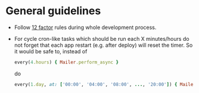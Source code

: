 # General guidelines

* Follow [12 factor](http://12factor.net/) rules during whole development process.

* For cycle cron-like tasks which should be run each X minutes/hours do not forget that each app restart (e.g. after deploy) will reset the timer. So it would be safe to, instead of

  ```ruby
  every(4.hours) { Mailer.perform_async }
  ```
  do
  ```ruby
  every(1.day, at: ['00:00', '04:00', '08:00', ..., '20:00']) { Mailer.perform_async }
  ```
